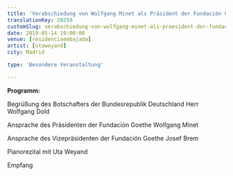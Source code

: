 ```yaml
---
title: 'Verabschiedung von Wolfgang Minet als Präsident der Fundación Goethe'
translationKey: 20259
customSlug: verabschiedung-von-wolfgang-minet-als-praesident-der-fundacion-goethe
date: 2019-05-14 19:00:00
venue: [residenciaembajada]
artist: [utaweyand]
city: Madrid

type: 'Besondere Veranstaltung'

---
```

<strong>Programm:

</strong>Begrüßung des Botschafters der Bundesrepublik Deutschland Herr Wolfgang Dold

Ansprache des Präsidenten der Fundación Goethe Wolfgang Minet

Ansprache des Vizepräsidenten der Fundación Goethe Josef Brem

Pianorezital mit Uta Weyand

Empfang


